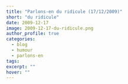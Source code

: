 ```yaml
---
title: "Parlons-en du ridicule (17/12/2009)"
short: "du ridicule"
date: 2009-12-17
image: 2009-12-17-du-ridicule.png
author_profile: true
categories:
  - blog
  - humour
  - parlons-en
tags:
excerpt: ""
hover: ""
---
```

